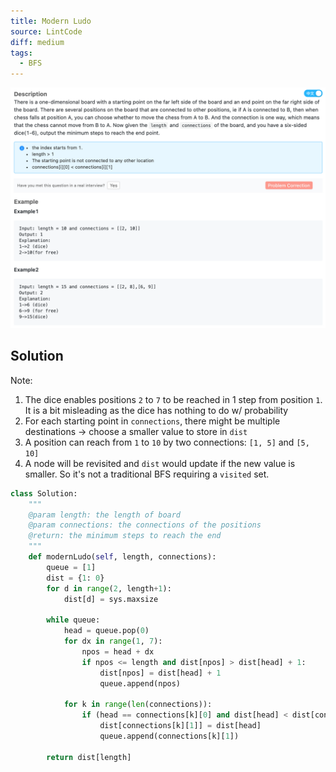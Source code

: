 ```yaml
---
title: Modern Ludo
source: LintCode
diff: medium
tags:
  - BFS
---
```


<img class="medium-zoom" src="/algo/modern-ludo.png" alt="https://www.lintcode.com/problem/modern-ludo-i">

## Solution

Note:

1. The dice enables positions `2` to `7` to be reached in 1 step from position `1`. It is a bit misleading as the dice has nothing to do w/ probability
2. For each starting point in `connections`, there might be multiple destinations $\rightarrow$ choose a smaller value to store in `dist`
3. A position can reach from `1` to `10` by two connections: `[1, 5]` and `[5, 10]`
4. A node will be revisited and `dist` would update if the new value is smaller. So it's not a traditional BFS requiring a `visited` set.

```py
class Solution:
    """
    @param length: the length of board
    @param connections: the connections of the positions
    @return: the minimum steps to reach the end
    """
    def modernLudo(self, length, connections):
        queue = [1]
        dist = {1: 0}
        for d in range(2, length+1):
            dist[d] = sys.maxsize

        while queue:
            head = queue.pop(0)
            for dx in range(1, 7):
                npos = head + dx
                if npos <= length and dist[npos] > dist[head] + 1:
                    dist[npos] = dist[head] + 1
                    queue.append(npos)

            for k in range(len(connections)):
                if (head == connections[k][0] and dist[head] < dist[connections[k][1]]):
                    dist[connections[k][1]] = dist[head]
                    queue.append(connections[k][1])

        return dist[length]
```

